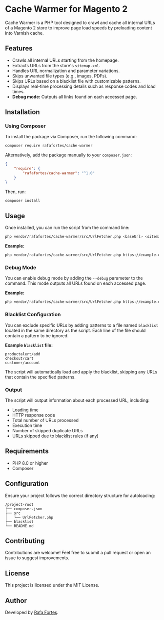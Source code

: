 # Cache Warmer for Magento 2

Cache Warmer is a PHP tool designed to crawl and cache all internal URLs of a Magento 2 store to improve page load speeds by preloading content into Varnish cache.

## Features
- Crawls all internal URLs starting from the homepage.
- Extracts URLs from the store's `sitemap.xml`.
- Handles URL normalization and parameter variations.
- Skips unwanted file types (e.g., images, PDFs).
- Skips URLs based on a blacklist file with customizable patterns.
- Displays real-time processing details such as response codes and load times.
- **Debug mode:** Outputs all links found on each accessed page.

## Installation

### Using Composer
To install the package via Composer, run the following command:

```bash
composer require rafafortes/cache-warmer
```

Alternatively, add the package manually to your `composer.json`:

```json
{
    "require": {
        "rafafortes/cache-warmer": "^1.0"
    }
}
```

Then, run:

```bash
composer install
```

## Usage

Once installed, you can run the script from the command line:

```bash
php vendor/rafafortes/cache-warmer/src/UrlFetcher.php <baseUrl> <sitemapUrl> [--debug]
```

**Example:**

```bash
php vendor/rafafortes/cache-warmer/src/UrlFetcher.php https://example.com https://example.com/sitemap.xml
```

### Debug Mode
You can enable debug mode by adding the `--debug` parameter to the command. This mode outputs all URLs found on each accessed page.

**Example:**
```bash
php vendor/rafafortes/cache-warmer/src/UrlFetcher.php https://example.com https://example.com/sitemap.xml --debug
```

### Blacklist Configuration
You can exclude specific URLs by adding patterns to a file named `blacklist` located in the same directory as the script. Each line of the file should contain a pattern to be ignored.

**Example `blacklist` file:**
```
productalert/add
checkout/cart
customer/account
```

The script will automatically load and apply the blacklist, skipping any URLs that contain the specified patterns.

### Output
The script will output information about each processed URL, including:

- Loading time
- HTTP response code
- Total number of URLs processed
- Execution time
- Number of skipped duplicate URLs
- URLs skipped due to blacklist rules (if any)

## Requirements
- PHP 8.0 or higher
- Composer

## Configuration

Ensure your project follows the correct directory structure for autoloading:

```
/project-root
├── composer.json
├── src
│   └── UrlFetcher.php
├── blacklist
└── README.md
```

## Contributing
Contributions are welcome! Feel free to submit a pull request or open an issue to suggest improvements.

## License
This project is licensed under the MIT License.

## Author
Developed by [Rafa Fortes](https://github.com/rafafortes).